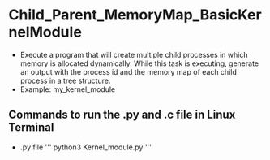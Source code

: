 # Child_Parent_MemoryMap_BasicKernelModule
* Execute a program that will create multiple child processes in which memory is allocated dynamically. While this task is executing, generate an output with the process id and the memory map of each child process in a tree structure.
* Example: my_kernel_module  <process id of the parent program executing>

## Commands to run the .py and .c file in **Linux Terminal**

* .py file
'''
   python3 Kernel_module.py
  '''
  
